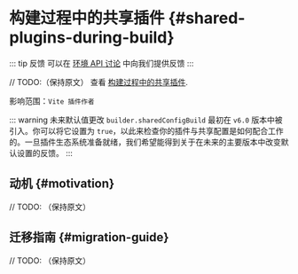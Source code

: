 # 构建过程中的共享插件 {#shared-plugins-during-build}

::: tip 反馈
可以在 [环境 API 讨论](https://github.com/vitejs/vite/discussions/16358) 中向我们提供反馈
:::

// TODO:（保持原文）
查看 [构建过程中的共享插件](/guide/api-environment.md#shared-plugins-during-build).

影响范围：`Vite 插件作者`

::: warning 未来默认值更改
`builder.sharedConfigBuild` 最初在 `v6.0` 版本中被引入。你可以将它设置为 `true`，以此来检查你的插件与共享配置是如何配合工作的。一旦插件生态系统准备就绪，我们希望能得到关于在未来的主要版本中改变默认设置的反馈。
:::

## 动机 {#motivation}

// TODO: （保持原文）

## 迁移指南 {#migration-guide}

// TODO: （保持原文）
